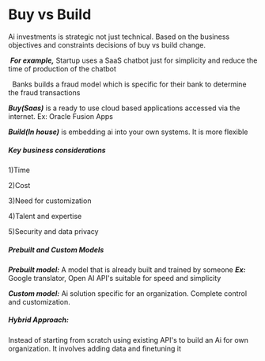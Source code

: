 # **Buy vs Build**



Ai investments is strategic not just technical. Based on the business objectives and constraints decisions of buy vs build change.

&nbsp;***For example,*** Startup uses a SaaS chatbot just for simplicity and reduce the time of production of the chatbot

&nbsp;	      Banks builds a fraud model which is specific for their bank to determine the fraud transactions

***Buy(Saas)*** is a ready to use cloud based applications accessed via the internet. Ex: Oracle Fusion Apps

***Build(In house)*** is embedding ai into your own systems. It is more flexible



##### **Key business considerations** 

1)Time

2)Cost

3)Need for customization

4)Talent and expertise

5)Security and data privacy



##### **Prebuilt and Custom Models**

***Prebuilt model:*** A model that is already built and trained by someone ***Ex:*** Google translator, Open AI API's suitable for speed and simplicity

***Custom model:*** Ai solution specific for an organization. Complete control and customization.



##### **Hybrid Approach:**

Instead of starting from scratch using existing API's to build an Ai for own organization. It involves adding data and finetuning it

